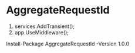 # AggregateRequestId

1. services.AddTransient<AggregateRequest>();
2. app.UseMiddleware<AggregateRequestIdMiddleware>();

Install-Package AggregateRequestId -Version 1.0.0
